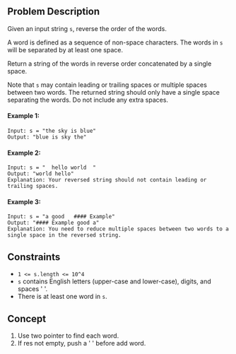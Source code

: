## Problem Description

Given an input string `s`, reverse the order of the words.

A word is defined as a sequence of non-space characters. The words in `s` will be separated by at least one space.

Return a string of the words in reverse order concatenated by a single space.

Note that `s` may contain leading or trailing spaces or multiple spaces between two words. The returned string should only have a single space separating the words. Do not include any extra spaces.

 

#### Example 1:
```plaintext
Input: s = "the sky is blue"
Output: "blue is sky the"
```
#### Example 2:
```plaintext
Input: s = "  hello world  "
Output: "world hello"
Explanation: Your reversed string should not contain leading or trailing spaces.
```
#### Example 3:
```plaintext
Input: s = "a good   #### Example"
Output: "#### Example good a"
Explanation: You need to reduce multiple spaces between two words to a single space in the reversed string.
 ```

## Constraints

- `1 <= s.length <= 10^4`
- `s` contains English letters (upper-case and lower-case), digits, and spaces ' '.
- There is at least one word in `s`.

## Concept
1. Use two pointer to find each word.
2. If res not empty, push a ' ' before add word.
